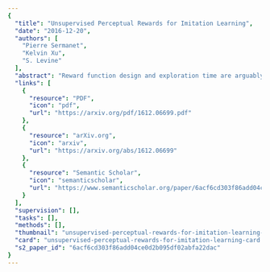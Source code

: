 ```yaml
---
{
  "title": "Unsupervised Perceptual Rewards for Imitation Learning",
  "date": "2016-12-20",
  "authors": [
    "Pierre Sermanet",
    "Kelvin Xu",
    "S. Levine"
  ],
  "abstract": "Reward function design and exploration time are arguably the biggest obstacles to the deployment of reinforcement learning (RL) agents in the real world. In many real-world tasks, designing a suitable reward function takes considerable manual engineering and often requires additional and potentially visible sensors to be installed just to measure whether the task has been executed successfully. Furthermore, many interesting tasks consist of multiple steps that must be executed in sequence. Even when the final outcome can be measured, it does not necessarily provide useful feedback on these implicit intermediate steps or sub-goals.\nTo address these issues, we propose leveraging the abstraction power of intermediate visual representations learned by deep models to quickly infer perceptual reward functions from small numbers of demonstrations. We present a method that is able to identify the key intermediate steps of a task from only a handful of demonstration sequences, and automatically identify the most discriminative features for identifying these steps. This method makes use of the features in a pre-trained deep model, but does not require any explicit sub-goal supervision. The resulting reward functions, which are dense and smooth, can then be used by an RL agent to learn to perform the task in real-world settings. To evaluate the learned reward functions, we present qualitative results on two real-world tasks and a quantitative evaluation against a human-designed reward function. We also demonstrate that our method can be used to learn a complex real-world door opening skill using a real robot, even when the demonstration used for reward learning is provided by a human using their own hand. To our knowledge, these are the first results showing that complex robotic manipulation skills can be learned directly and without supervised labels from a video of a human performing the task.",
  "links": [
    {
      "resource": "PDF",
      "icon": "pdf",
      "url": "https://arxiv.org/pdf/1612.06699.pdf"
    },
    {
      "resource": "arXiv.org",
      "icon": "arxiv",
      "url": "https://arxiv.org/abs/1612.06699"
    },
    {
      "resource": "Semantic Scholar",
      "icon": "semanticscholar",
      "url": "https://www.semanticscholar.org/paper/6acf6cd303f86add04ce0d2b095df02abfa22dac"
    }
  ],
  "supervision": [],
  "tasks": [],
  "methods": [],
  "thumbnail": "unsupervised-perceptual-rewards-for-imitation-learning-thumb.jpg",
  "card": "unsupervised-perceptual-rewards-for-imitation-learning-card.jpg",
  "s2_paper_id": "6acf6cd303f86add04ce0d2b095df02abfa22dac"
}
---
```



